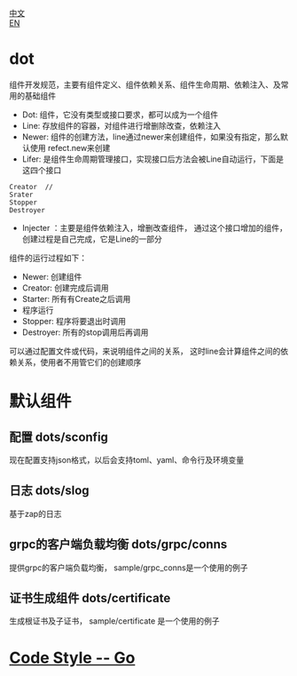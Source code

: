 [中文](./README-cn.md)  
[EN](./README.md)  
# dot 
组件开发规范，主要有组件定义、组件依赖关系、组件生命周期、依赖注入、及常用的基础组件  
* Dot: 组件，它没有类型或接口要求，都可以成为一个组件  
* Line: 存放组件的容器，对组件进行增删除改查，依赖注入  
* Newer: 组件的创建方法，line通过newer来创建组件，如果没有指定，那么默认使用 refect.new来创建  
* Lifer: 是组件生命周期管理接口，实现接口后方法会被Line自动运行，下面是这四个接口 
```
Creator  // 
Srater
Stopper
Destroyer
```
* Injecter ：主要是组件依赖注入，增删改查组件， 通过这个接口增加的组件，创建过程是自己完成，它是Line的一部分   

组件的运行过程如下：  
* Newer:  创建组件  
* Creator: 创建完成后调用  
* Starter: 所有有Create之后调用  
* 程序运行  
* Stopper: 程序将要退出时调用  
* Destroyer: 所有的stop调用后再调用  

可以通过配置文件或代码，来说明组件之间的关系， 这时line会计算组件之间的依赖关系，使用者不用管它们的创建顺序  

# 默认组件
## 配置 dots/sconfig
现在配置支持json格式，以后会支持toml、yaml、命令行及环境变量
## 日志 dots/slog
基于zap的日志
## grpc的客户端负载均衡 dots/grpc/conns
提供grpc的客户端负载均衡， sample/grpc_conns是一个使用的例子
## 证书生成组件 dots/certificate
生成根证书及子证书， sample/certificate 是一个使用的例子

# [Code Style -- Go](https://github.com/scryinfo/scryg/blob/master/codestyle_go.md)